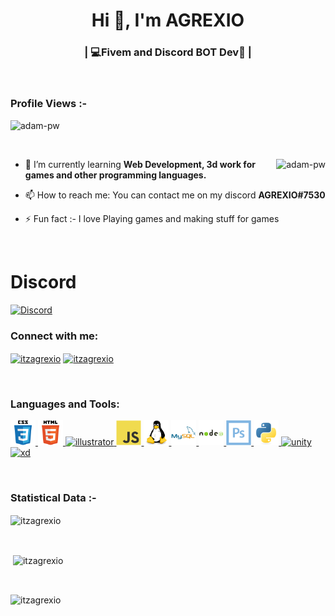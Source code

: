 <h1 align="center">Hi 👋, I'm AGREXIO</h1>
<h3 align="center"> | 💻Fivem and Discord BOT Dev🌟 |</h3>

<br>

<p align="right"> <h3>Profile Views :-</h3> <img src="https://komarev.com/ghpvc/?username=ItzAGREXIO&label=Profile%20views&color=0e75b6&style=flat"
    alt="adam-pw" /> 
  </p>

<br>

<p><img align="right" src="https://github.com/Adam-pw/Adam-pw/blob/main/animation_500_kxa883sd.gif" alt="adam-pw" /></p>


- 🌱 I’m currently learning **Web Development, 3d work for games and other programming languages.**

- 📫 How to reach me: You can contact me on my discord **AGREXIO#7530**

- ⚡ Fun fact :- I love Playing games and making stuff for games

<br>

# Discord
[![Discord](https://discord.com/api/guilds/946308780629557289/widget.png?style=banner2)](https://discord.gg/xHde7g93Yh)

<h3 align="left">Connect with me:</h3>
<p align="left">
<a href="https://twitter.com/itzagrexio" target="blank"><img align="center" src="https://raw.githubusercontent.com/rahuldkjain/github-profile-readme-generator/master/src/images/icons/Social/twitter.svg" alt="itzagrexio" height="30" width="40" /></a>
<a href="https://instagram.com/itzagrexio" target="blank"><img align="center" src="https://raw.githubusercontent.com/rahuldkjain/github-profile-readme-generator/master/src/images/icons/Social/instagram.svg" alt="itzagrexio" height="30" width="40" /></a>
<!-- <a href="https://discord.gg/pAg7cfDmPa" target="blank"><img align="center" src="https://raw.githubusercontent.com/rahuldkjain/github-profile-readme-generator/master/src/images/icons/Social/discord.svg" alt="pAg7cfDmPa" height="30" width="40" /></a> -->
</p>


<br>

<h3 align="left">Languages and Tools:</h3>
<p align="left"> <a href="https://www.w3schools.com/css/" target="_blank" rel="noreferrer"> <img src="https://raw.githubusercontent.com/devicons/devicon/master/icons/css3/css3-original-wordmark.svg" alt="css3" width="40" height="40"/> </a> <a href="https://www.w3.org/html/" target="_blank" rel="noreferrer"> <img src="https://raw.githubusercontent.com/devicons/devicon/master/icons/html5/html5-original-wordmark.svg" alt="html5" width="40" height="40"/> </a> <a href="https://www.adobe.com/in/products/illustrator.html" target="_blank" rel="noreferrer"> <img src="https://www.vectorlogo.zone/logos/adobe_illustrator/adobe_illustrator-icon.svg" alt="illustrator" width="40" height="40"/> </a> <a href="https://developer.mozilla.org/en-US/docs/Web/JavaScript" target="_blank" rel="noreferrer"> <img src="https://raw.githubusercontent.com/devicons/devicon/master/icons/javascript/javascript-original.svg" alt="javascript" width="40" height="40"/> </a> <a href="https://www.linux.org/" target="_blank" rel="noreferrer"> <img src="https://raw.githubusercontent.com/devicons/devicon/master/icons/linux/linux-original.svg" alt="linux" width="40" height="40"/> </a> <a href="https://www.mysql.com/" target="_blank" rel="noreferrer"> <img src="https://raw.githubusercontent.com/devicons/devicon/master/icons/mysql/mysql-original-wordmark.svg" alt="mysql" width="40" height="40"/> </a> <a href="https://nodejs.org" target="_blank" rel="noreferrer"> <img src="https://raw.githubusercontent.com/devicons/devicon/master/icons/nodejs/nodejs-original-wordmark.svg" alt="nodejs" width="40" height="40"/> </a> <a href="https://www.photoshop.com/en" target="_blank" rel="noreferrer"> <img src="https://raw.githubusercontent.com/devicons/devicon/master/icons/photoshop/photoshop-line.svg" alt="photoshop" width="40" height="40"/> </a> <a href="https://www.python.org" target="_blank" rel="noreferrer"> <img src="https://raw.githubusercontent.com/devicons/devicon/master/icons/python/python-original.svg" alt="python" width="40" height="40"/> </a> <a href="https://unity.com/" target="_blank" rel="noreferrer"> <img src="https://www.vectorlogo.zone/logos/unity3d/unity3d-icon.svg" alt="unity" width="40" height="40"/> </a> <a href="https://www.adobe.com/products/xd.html" target="_blank" rel="noreferrer"> <img src="https://cdn.worldvectorlogo.com/logos/adobe-xd.svg" alt="xd" width="40" height="40"/> </a> </p>

<br>

<h3>Statistical Data :-</h3>
<p><img align="center" src="https://github-readme-stats.vercel.app/api/top-langs?username=itzagrexio&show_icons=true&locale=en&layout=compact" alt="itzagrexio" /></p>

<br>

<p>&nbsp;<img align="center" src="https://github-readme-stats.vercel.app/api?username=itzagrexio&show_icons=true&locale=en" alt="itzagrexio" /></p>


<br>

<p><img align="center" src="https://github-readme-streak-stats.herokuapp.com/?user=itzagrexio&" alt="itzagrexio" /></p>

<!-- 
<br>
<h3>Trophies :-</h3>
<p align="left"> <a href="https://github.com/ryo-ma/github-profile-trophy"><img
      src="https://github-profile-trophy.vercel.app/?username=ItzAGREXIO" alt="ItzAGREXIO" /></a> </p> -->
